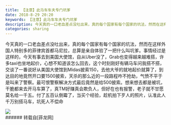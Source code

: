 ```yaml
---
title: 【注意】此马车车夫专门坑爹
date: 2018-8-29 20:20
keywords: 【注意】此马车车夫专门坑爹
description: 今天真的一口老血差点没吐出来，真的每个国家有每个国家的坑法，然而在这样外国人特别多的菲律宾首都马尼拉，总算是亲自体验了一把什么叫坑爹。事情经过是这样的，今天有事去到美国大使馆，自从Uber没了，Grab也变得越来越难搭，许多taxi也坐地起价，心想不知道该怎么回去，这个时刻刚好有辆马车问我搭不搭，交谈了一番说好从美国大使馆到Midas披索150，去他大爷的就地起价就算了，到达目的地竟然开口要1500披索，天杀的那么近的一段路程咋不抢劫，气愤不平于是叫来了警察。最可恨警察解决方式最后竟然是给500披索。想来想去都是被坑，干脆都来去开马车算了，真TM好赚真会欺负人，但好在也有报警，老子就不甘愿莫名给一千五。付了五百认倒霉了，当买个经验，趁机拍下歹人的照片，认准此人千万别搭马车，坑死人不偿命
categories: sharing
---
```

<td class="t_f" id="postmessage_1700142">

今天真的一口老血差点没吐出来，真的每个国家有每个国家的坑法，然而在这样外国人特别多的菲律宾首都马尼拉，总算是亲自体验了一把什么叫坑爹。事情经过是这样的，今天有事去到美国大使馆，自从Uber没了，Grab也变得越来越难搭，许多taxi也坐地起价，心想不知道该怎么回去，这个时刻刚好有辆马车问我搭不搭，交谈了一番说好从美国大使馆到Midas披索150，去他大爷的就地起价就算了，到达目的地竟然开口要1500披索，天杀的那么近的一段路程咋不抢劫，气愤不平于是叫来了警察。最可恨警察解决方式最后竟然是给500披索。想来想去都是被坑，干脆都来去开马车算了，真TM好赚真会欺负人，但好在也有报警，老子就不甘愿莫名给一千五。付了五百认倒霉了，当买个经验，趁机拍下歹人的照片，认准此人千万别搭马车，坑死人不偿命<br/>

<img aid="930152" data-cf-modified-9d8a81d58fe2ee802ea3f4b1-="" file="data/attachment/forum/201808/29/201744kkh4kk10hu4noxhn.jpeg.thumb.jpg" id="aimg_930152" inpost="1" onclick="" onmouseover="" src="http://www.flw.ph/data/attachment/forum/201808/29/201744kkh4kk10hu4noxhn.jpeg" style="cursor:pointer" zoomfile="data/attachment/forum/201808/29/201744kkh4kk10hu4noxhn.jpeg"/>


<br/>
</td>
###### 转载自[菲龙网]
